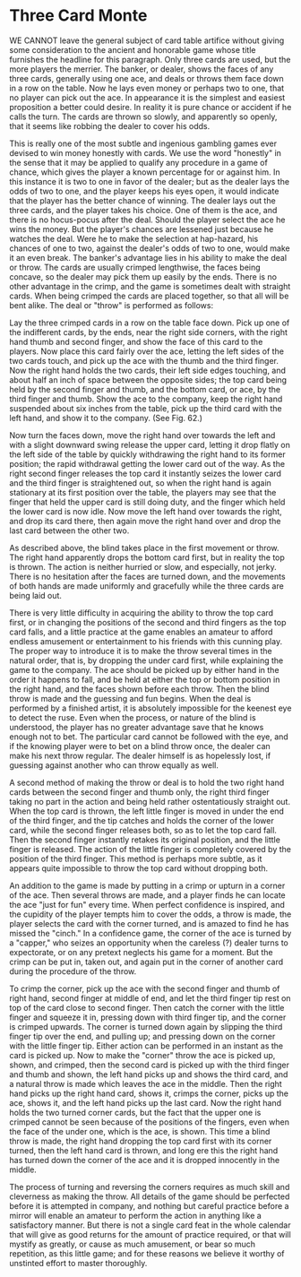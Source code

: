 # Three Card Monte

WE CANNOT leave the general subject of card table artifice without giving some consideration to the ancient and honorable game whose title furnishes the headline for this paragraph. Only three cards are used, but the more players the merrier. The banker, or dealer, shows the faces of any three cards, generally using one ace, and deals or throws them face down in a row on the table. Now he lays even money or perhaps two to one, that no player can pick out the ace. In appearance it is the simplest and easiest proposition a better could desire. In reality it is pure chance or accident if he calls the turn. The cards are thrown so slowly, and apparently so openly, that it seems like robbing the dealer to cover his odds.

This is really one of the most subtle and ingenious gambling games ever devised to win money honestly with cards. We use the word "honestly" in the sense that it may be applied to qualify any procedure in a game of chance, which gives the player a known percentage for or against him. In this instance it is two to one in favor of the dealer; but as the dealer lays the odds of two to one, and the player keeps his eyes open, it would indicate that the player has the better chance of winning. The dealer lays out the three cards, and the player takes his choice. One of them is the ace, and there is no hocus-pocus after the deal. Should the player select the ace he wins the money. But the player's chances are lessened just because he watches the deal. Were he to make the selection at hap-hazard, his chances of one to two, against the dealer's odds of two to one, would make it an even break. The banker's advantage lies in his ability to make the deal or throw. The cards are usually crimped lengthwise, the faces being concave, so the dealer may pick them up easily by the ends. There is no other advantage in the crimp, and the game is sometimes dealt with straight cards. When being crimped the cards are placed together, so that all will be bent alike. The deal or "throw" is performed as follows:

Lay the three crimped cards in a row on the table face down. Pick up one of the indifferent cards, by the ends, near the right side corners, with the right hand thumb and second finger, and show the face of this card to the players. Now place this card fairly over the ace, letting the left sides of the two cards touch, and pick up the ace with the thumb and the third finger. Now the right hand holds the two cards, their left side edges touching, and about half an inch of space between the opposite sides; the top card being held by the second finger and thumb, and the bottom card, or ace, by the third finger and thumb. Show the ace to the company, keep the right hand suspended about six inches from the table, pick up the third card with the left hand, and show it to the company. (See Fig. 62.)

Now turn the faces down, move the right hand over towards the left and with a slight downward swing release the upper card, letting it drop flatly on the left side of the table by quickly withdrawing the right hand to its former position; the rapid withdrawal getting the lower card out of the way. As the right second finger releases the top card it instantly seizes the lower card and the third finger is straightened out, so when the right hand is again stationary at its first position over the table, the players may see that the finger that held the upper card is still doing duty, and the finger which held the lower card is now idle. Now move the left hand over towards the right, and drop its card there, then again move the right hand over and drop the last card between the other two.

As described above, the blind takes place in the first movement or throw. The right hand apparently drops the bottom card first, but in reality the top is thrown. The action is neither hurried or slow, and especially, not jerky. There is no hesitation after the faces are turned down, and the movements of both hands are made uniformly and gracefully while the three cards are being laid out.

There is very little difficulty in acquiring the ability to throw the top card first, or in changing the positions of the second and third fingers as the top card falls, and a little practice at the game enables an amateur to afford endless amusement or entertainment to his friends with this cunning play. The proper way to introduce it is to make the throw several times in the natural order, that is, by dropping the under card first, while explaining the game to the company. The ace should be picked up by either hand in the order it happens to fall, and be held at either the top or bottom position in the right hand, and the faces shown before each throw. Then the blind throw is made and the guessing and fun begins. When the deal is performed by a finished artist, it is absolutely impossible for the keenest eye to detect the ruse. Even when the process, or nature of the blind is understood, the player has no greater advantage save that he knows enough not to bet. The particular card cannot be followed with the eye, and if the knowing player were to bet on a blind throw once, the dealer can make his next throw regular. The dealer himself is as hopelessly lost, if guessing against another who can throw equally as well.

A second method of making the throw or deal is to hold the two right hand cards between the second finger and thumb only, the right third finger taking no part in the action and being held rather ostentatiously straight out. When the top card is thrown, the left little finger is moved in under the end of the third finger, and the tip catches and holds the corner of the lower card, while the second finger releases both, so as to let the top card fall. Then the second finger instantly retakes its original position, and the little finger is released. The action of the little finger is completely covered by the position of the third finger. This method is perhaps more subtle, as it appears quite impossible to throw the top card without dropping both.

An addition to the game is made by putting in a crimp or upturn in a corner of the ace. Then several throws are made, and a player finds he can locate the ace "just for fun" every time. When perfect confidence is inspired, and the cupidity of the player tempts him to cover the odds, a throw is made, the player selects the card with the corner turned, and is amazed to find he has missed the "cinch." In a confidence game, the corner of the ace is turned by a "capper," who seizes an opportunity when the careless (?) dealer turns to expectorate, or on any pretext neglects his game for a moment. But the crimp can be put in, taken out, and again put in the corner of another card during the procedure of the throw.

To crimp the corner, pick up the ace with the second finger and thumb of right hand, second finger at middle of end, and let the third finger tip rest on top of the card close to second finger. Then catch the corner with the little finger and squeeze it in, pressing down with third finger tip, and the corner is crimped upwards. The corner is turned down again by slipping the third finger tip over the end, and pulling up; and pressing down on the corner with the little finger tip. Either action can be performed in an instant as the card is picked up. Now to make the "corner" throw the ace is picked up, shown, and crimped, then the second card is picked up with the third finger and thumb and shown, the left hand picks up and shows the third card, and a natural throw is made which leaves the ace in the middle. Then the right hand picks up the right hand card, shows it, crimps the corner, picks up the ace, shows it, and the left hand picks up the last card. Now the right hand holds the two turned corner cards, but the fact that the upper one is crimped cannot be seen because of the positions of the fingers, even when the face of the under one, which is the ace, is shown. This time a blind throw is made, the right hand dropping the top card first with its corner turned, then the left hand card is thrown, and long ere this the right hand has turned down the corner of the ace and it is dropped innocently in the middle.

The process of turning and reversing the corners requires as much skill and cleverness as making the throw. All details of the game should be perfected before it is attempted in company, and nothing but careful practice before a mirror will enable an amateur to perform the action in anything like a satisfactory manner. But there is not a single card feat in the whole calendar that will give as good returns for the amount of practice required, or that will mystify as greatly, or cause as much amusement, or bear so much repetition, as this little game; and for these reasons we believe it worthy of unstinted effort to master thoroughly.
